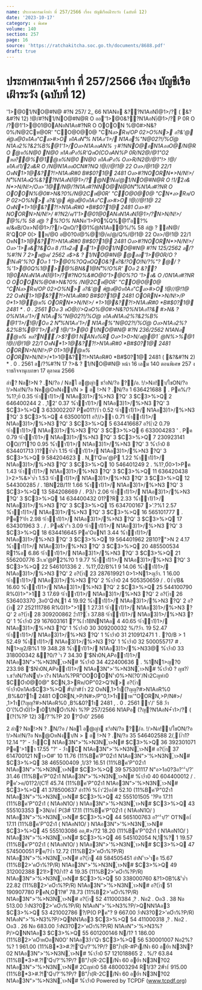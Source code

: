 ```yaml
---
name: ประกาศกรมเจ้าท่า ที่ 257/2566 เรื่อง บัญชีเรือเฝ้าระวัง (ฉบับที่ 12)
date: '2023-10-17'
category: ง พิเศษ
volume: 140
section: 257
page: 16
source: 'https://ratchakitcha.soc.go.th/documents/8688.pdf'
draft: true
---
```


# ประกาศกรมเจ้าท่า ที่ 257/2566 เรื่อง บัญชีเรือเฝ้าระวัง (ฉบับที่ 12)

'1>@01/NO@#N@ #?N 257/ 2_ 66 N1ANอ &??N1AอN)้@1>/? ( &?&#?N 12) !@/#?N1/NO@#N@R O ออ'1>@0&??N1AอN)้@1>/? P 0R O /?@1'1>@01@0ANอN1Aอ#?NR O OOON %@0#>N&?0%/N@2Cห@0R' "CO@0@0@ "CN*ล>Rห/OP 02>O%N> อ?&'@ #ํ@ล@0ห1Aอ"Cล>#>O ห1AอN'็% N1Aอ'1>/ N1Aอ%"N@02?!/์%Oํ@ N1Aอ2%?&2%B%@1'1>/Oล>N1AออAN% ๆ #?NNO@อN1AออO@/N@R O ํ@ห%N@0 N@0 ห1AอPอ%R'QหO(COอAN%P 0R/N2@/@1"O2 หล?@%@1ํ@ห%N@0 N@0 ห1AอPอ% Oล>R/N2@/@1"!> !@/ ห1Aอ!1/2อ&R O /N@N1Aออ0CN#?NQ !@//@!1@ 22 Oล>/@!1@ 22/1 OหN*1>1@&??!>N1AอR#0 *B#$0?1@ 2481 Oล>#?NOORN*>N/N!>/ N'็%N1AอQ%&??N1AอN)้@1>/? @N!Nอ/@1/NO@#N@R O !1/2อ& N*>N/N!>/Oล>'1@/N@/?N1Aอ#?NNO@N@0N'็%N1Aอ#?NR O OOON%@0#>N&?0%/N@2Cห@0R' "CO@0@0@ "CN*ล>Rห/O P 02>O%N> อ?&'@ #ํ@ล@0ห1Aอ"Cล>#>O !@//@!1@ 22 OหN*1>1@&??!>N1AอR#0 *B#$0?1@ 2481 Oล>#?NOORN*>N/N!>/ #?N2/ค/1'1>@01@0ANอN1AอN)้@1>/?N*>N/N!>/ ํ@%/% 58 ลํ@ ? %?O% N*ANอ'1>P0%์Q%@1'้อ?% ค/&คB/Oล>N)้@1>/?/>QหO/?@1%ํ@N1Aอํ@%/% 58 ลํ@ ? ลN@/ R'QOP 0(> ห/@0 อ@0?0อํ@%@!@/ค/@/Q%/@!1@ 22 Oล>/@!1@ 22/1 OหN*1>1@&??!>N1AอR#0 *B#$0?1@ 2481 Oล>#?NOORN*>N/N!>/ Oล>'1>อ&?&Oอ 8 /11ค2อ อ'1>@01/NO@#N@ #?N 125/2562 ล/?%#?N 7 2>ห@ค/ 2562 อ$>& ? 1/NO@#N@ @ออ'1>@0R/O ? !NอR'%?O Oอ 1 '1>@0%?OQหOQO&?ค?&!?OO!N/?%"? @/ ? %'1>@0Q%1@>@%BN&1@N'็%!O%R' Oอ 2 &??1@0ANอN1AอN)้@1>/?#?NO%&#O@0'1>@0%?O '1>อ& O /0N1Aอ#?NR O OOON%@0#>N&?0% /N@2Cห@0R' "CO@0@0@ "CN*ล>Rห/OP 02>O%N> อ?&'@ #ํ@ล@0ห1Aอ"Cล>#>O !@//@!1@ 22 OหN*1>1@&??!>N1AอR#0 *B#$0?1@ 2481 OORN*>N/N!>/P 0*1>1@ํ@ห% OORN*>N/N!>/ *1>1@&??!>N1AอR#0 *B#$0?1@ 2481 * . 0 . 2561 Oอ 3 หO@//>QหO%@0#>N&?0%N1Aอ1?& #>N& ? 0%N1Aอ'1>/ N1Aอ%"N@02?!/์%Oํ@ ห1AอN1Aอ2%?&2%B% @1'1>/!@/Oอ 2 N'็%N1Aอ'1>/ N1Aอ%"N@02?!/์%Oํ@ Oล>N1Aอ2%?&2%B%@1'1>/อ? !@/'1>@0 1/NO@#N@ #?N 236/2562 N1ANอ ํ@ห% หล?N์ />$?@1 NANอ%R Oล>1>0>N/ล@@1 ํ @N%>%@1 !@//@!1@ 22/1 OหN*1>1@&??!>N1AอR#0 *B#$0?1@ 2481 OORN*>N/N!>/P 0*1>1@ํ@ห% OORN*>N/N!>/*1>1@&??!>N1AอR#0 *B#$0?1@ 2481 ( &?&#?N 2) * . 0 . 2561 ล/?%#?N 17 $?%/@ค/ 2562 '1>@0  /?%#?N 20 ?%0@0% * . 0 . 2_` 6 1>N*1 ?0N/0 (CO!1/1@@11>#1/ค/%@ค/ 1?1@1@@1O#% อ$>& ? 1/NO@#N@ หน้า 16 เลม 140 ตอนพิเศษ 257 ง ราชกิจจานุเบกษา 17 ตุลาคม 2566

ลํา? Nล!>N ? .N/?อ / Nลใ อ@ญํา ช?่อN/?อ ?/อ. !/>Nภ!ํา/ใชON/?อ !/>Nภ!N/?อ Nห@OหNงํา/N >  อ !>N ? .N/?อ 1 636421688  . Pค%/?%1?,0์ 0.35 %ําํา1)1>/ N1Aอ3)1>/%>N3 ?Q' 3 $C3>%>Q 2 646400244 2 . ,12' 0.37 %ําํา1)1>/ N1Aอ3)1>/%>N3 ?Q' 3 $C3>%>Q 3 633002207 Pค01?/1ํา 0.52 %ําํา1)1>/ N1Aอ3)1>/%>N3 ?Q' 3 $C3>%>Q 4 635001011 อ?//>ํา 0.71 %ําํา1)1>/ N1Aอ3)1>/%>N3 ?Q' 3 $C3>%>Q 5 634416687 อ?((ํา2 0.79 %ําํา1)1>/ N1Aอ3)1>/%>N3 ?Q' 3 $C3>%>Q 6 633004283 ' . Pค 0.79 %ําํา1)1>/ N1Aอ3)1>/%>N3 ?Q' 3 $C3>%>Q 7 230923141 OO//?1?0 0.95 %ําํา1)1>/ N1Aอ3)1>/%>N3 ?Q' 3 %ํา3ํา0 8 634401713 )1?ํา'ํา/ํา 1.15 %ําํา1)1>/ N1Aอ3)1>/%>N3 ?Q' 3 $C3>%>Q 9 584204623  . N,1'Qําห'@P 1.22 %ําํา1)1>/ N1Aอ3)1>/%>N3 ?Q' 3 $C3>%>Q 10 546401249 2 . %1?,0์0>1>Pค 1.43 %ําํา1)1>/ N1Aอ3)1>/%>N3 ?Q' 3 $C3>%>Q 11 636420438 )>2>%&>'ํา/ํา 1.53 %ําํา1)1>/ N1Aอ3)1>/%>N3 ?Q' 3 $C3>%>Q 12 544300285 / . 1BN2B/11! 1.66 %ําํา1)1>/ N1Aอ3)1>/%>N3 ?Q' 3 $C3>%>Q 13 584208669 / . P3/ํา 2.06 %ําํา1)1>/ N1Aอ3)1>/%>N3 ?Q' 3 $C3>%>Q 14 634400432 01??R 2.33 %ําํา1)1>/ N1Aอ3)1>/%>N3 ?Q' 3 $C3>%>Q 15 634700167 >'.?%1 2.57 %ําํา1)1>/ N1Aอ3)1>/%>N3 ?Q' 3 $C3>%>Q 16 565101777  . Pค?'0ํา 2.98 %ําํา1)1>/ N1Aอ3)1>/%>N3 ?Q' 3 $C3>%>Q 17 634301963 3 . / . Pค&'ํา"ํา 3.09 %ําํา1)1>/ N1Aอ3)1>/%>N3 ?Q' 3 $C3>%>Q 18 634416645 Pค'OอN1 3.44 %ําํา1)1>/ N1Aอ3)1>/%>N3 ?Q' 3 $C3>%>Q 19 564401962 2B10?">N 2 4.17 %ําํา1)1>/ N1Aอ3)1>/%>N3 ?Q' 3 $C3>%>Q 20 485500534 R1%อ 6.86 %ําํา1)1>/ N1Aอ3)1>/%>N3 ?Q' 3 $C3>%>Q 21 556200776 3ํา.ห'@P2%?0 1 9.77 %ําํา1)1>/ N1Aอ3)1>/%>N3 ?Q' 3 $C3>%>Q 22 546101336 2 . %1?,0์2/B%1 9 14.06 %ําํา1)1>/ N1Aอ3)1>/%>N3 ?Q' 2 อ?()ํา 23 287619921 0>1>N1>ญ3ํา. 1 16.00 %ําํา1)1>/ N1Aอ3)1>/%>N3 ?Q' 2 %ํา3ํา0 24 505350659 / . 01ํา/B& 16.60 %ําํา1)1>/ N1Aอ3)1>/%>N3 ?Q' 2 $C3>%>Q 25 544100790 R%0)1>">1์ 3 17.69 %ําํา1)1>/ N1Aอ3)1>/%>N3 ?Q' 2 อ?()ํา 26 536403370 ,3อ0'QําN,1 4 19.92 %ําํา1)1>/ N1Aอ3)1>/%>N3 ?Q' 2 อ?()ํา 27 252111786 R%0)1>">1์ 1 27.31 %ําํา1)1>/ N1Aอ3)1>/%>N3 ?Q' 2 อ?()ํา 28 309200862 2ํา1?.ํา 37.88 %ําํา1)1>/ N1Aอ3)1>/%>N3 ?Q' 1 %ํา3ํา0 29 167603161 ?'%1ํา1BNN1Aอ 4 40.65 %ําํา1)1>/ N1Aอ3)1>/%>N3 ?Q' 1 %ํา3ํา0 30 309200032 %/?3ํา. 19 52.47 %ําํา1)1>/ N1Aอ3)1>/%>N3 ?Q' 1 %ํา3ํา0 31 210912471 1 . ?0/B > 1 52.49 %ําํา1)1>/ N1Aอ3)1>/%>N3 ?Q' 1 %ํา3ํา0 32 500055717 # . N1>ญ2/B%1 19 348.28 %ําํา1)1>/ N1Aอ3)1>/%>N33@ %ํา3ํา0 33 318000342 &?0/? 'ํา 7 34.30 '$Nํา0N,APอํา1)1>/ N1Aอ3N">'%>N3N,ํา>N# %ํา3ํา0 34 422400636  . %1N1>ญ?0 233.98 '$Nํา0N,APอํา1)1>/ N1Aอ3N">'%>N3N,ํา>N# %ํา3ํา0 ? ญช?/ํา.ช?่อN/?อN้ํา/>ว?ง N1Aอ%?PR"OOOON'ํา0%>N(?0'/Nํา2Cญหํา0 $COํา0@0@" $CN,3>Rห/OP"02>Q'N> อ?()ํา %ํา3ํา0ห1Aอ$C3>%>Q #ํา//ํา#1ํา 22 OหN,1>1ํา(?ญญ?#>N1AอR%0 ,B%&0?1ํา 2481 OORN,>P/N#>/P"0,1>1ําําห'"OORN,>P/N#>/ ,1>1ํา(?ญญ?#>N1AอR%0 ,B%&0?1ํา 2481 , . 0 . 2561 ํา'/' 58 3ํา O'(%Oํา0)1>ํา01/NOํา%Nํา %?P 257/2566 N1APอ (?ญ?N1AอN+้ํา1>/? ( (?(%?P 12) 3/?'%?P 20 ?'0ํา0' 2566

2 ลํา? Nล!>N ? .N/?อ / Nลใ อ@ญํา ช?่อN/?อ ?/อ. !/>Nภ!ํา/ใชON/?อ !/>Nภ!N/?อ Nห@OหNงํา/N >  อ !>N ? .N/?อ 35 546402588 2/,1์/ํา1? 12.14 "?' - 3ําC N1Aอ3N">'%>N3N,ํา>N# $C3>%>Q 36 392301071 Pค'>1ํา 17.55 "?' - 3ําC N1Aอ3N">'%>N3N,ํา>N# อ?()ํา 37 614700121 Nํา>O#' 10 11.76 (11%Bค'P"02ํา1 N1Aอ3N">'%>N3N,ํา>N# $C3>%>Q 38 465500409 ,1/3? 16.51 (11%Bค'P"02ํา1 N1Aอ3N">'%>N3N,ํา>N# $C3>%>Q 39 575301117 N"อ>1อ0?3อ?'"ํา/?' 31.46 (11%Bค'P"02ํา1 N1Aอ3N">'%>N3N,ํา>N# %ํา3ํา0 40 604400012 / . Pค'>ค/01?2/(C1!์ 45.74 (11%Bค'P"02ํา1 N1Aอ3N">'%>N3N,ํา>N# $C3>%>Q 41 378500637 อํา1?0์ %1ํา'2)อ1์# 52.10 (11%Bค'P"02ํา1 N1Aอ3N">'%>N3N,ํา>N# $C3>%>Q 42 555101505 '?Pอ 17.11 (11%Bค'P"02ํา1 ( N1AอN1O/ ) N1Aอ3N">'%>N3N,ํา>N# $C3>%>Q 43 555103353 >3N/อ1์ P(3#์ 17.11 (11%Bค'P"02ํา1 ( N1AอN1O/ ) N1Aอ3N">'%>N3N,ํา>N# $C3>%>Q 44 565100763 อ?'"ํา/?' O1'Nอ1์ 17.11 (11%Bค'P"02ํา1 ( N1AอN1O/ ) N1Aอ3N">'%>N3N,ํา>N# $C3>%>Q 45 555103086 ออ,#>/?2 18.20 (11%Bค'P"02ํา1 ( N1AอN1O/ ) N1Aอ3N">'%>N3N,ํา>N# $C3>%>Q 46 545102054 N,1%? 1 19.57 (11%Bค'P"02ํา1 ( N1AอN1O/ ) N1Aอ3N">'%>N3N,ํา>N# $C3>%>Q 47 574500051 Pค/?1ํา 12.72 (11%B2>'คOํา%?P/R) N1Aอ3N">'%>N3N,ํา>N# อ?()ํา 48 584505451 อําN'ํา>'ําอ 15.67 (11%B2>'คOํา%?P/R) N1Aอ3N">'%>N3N,ํา>N# $C3>%>Q 49 312002388 21!>?0/ํา1? 4 19.35 (11%B2>'คOํา%?P/R) N1Aอ3N">'%>N3N,ํา>N# $C3>%>Q 50 338000760 &?1>0B%&'ํา/ํา 22.82 (11%B2>'คOํา%?P/R) N1Aอ3N">'%>N3N,ํา>N# อ?()ํา 51 190907780 PคN,O1?#'์ 78.73 (11%B2>'คOํา%?P/R) N1Aอ3N">'%>N3N,ํา>N# อ?()ํา 52 411000384 ,? . Nอ2 . Oอ3 . 38 Nอ 513.00 3ําN3?02>'คOํา%?P/R) N1AอN">'%>N3%?P/>QNN1Aอ3 $C3>%>Q 53 421002786 ?/P(O Pค"? 9 667.00 3ําN3?02>'คOํา%?P/R) N1AอN">'%>N3%?P/>QNN1Aอ3 $C3>%>Q 54 411000318 ,? . Nอ2 . Oอ3 . 26 Nอ 683.00 3ําN3?02>'คOํา%?P/R) N1AอN">'%>N3%?P/>QNN1Aอ3 $C3>%>Q 55 601200146 N/1? 1 186.00 (11%B2>'คOําหOอN0O' N1Aอ33ํา'Qํา $C3>%>Q 56 530001007 Nอ2%?%? 1 961.00 (11%B*3>#.?!์'Qํา/?'%?P/? B"/ํา(R-#Pํา/Nํา 60 อ0ํา N3N?02 N1Aอ3N">'%>N3N,ํา>N# %ํา3ํา0 57 121018865 2 . %/? 63.84 (11%B*3>#.?!์'Qํา/?'%?P/? B"/ํา(R-2C/Nํา 60 อ0ํา N3N?02 N1Aอ3N">'%>N3N,ํา>N# 2Cญหํา0 58 480003294 R1/3? 2#ํา1์ 915.00 (11%B*3>#.?!์'Qํา/?'%?P/? B"/ํา(R-2C/Nํา 60 อ0ํา N3N?02 N1Aอ3N">'%>N3N,ํา>N# %ํา3ํา0 Powered by TCPDF (www.tcpdf.org)
